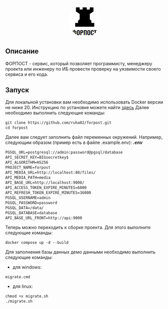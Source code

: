 <p align="center">
  <img src='https://github.com/ruha02/forpost/blob/main/apps/web/src/assets/readme_logo.png?raw=true' height="auto" width="100px" style="border-radius:50%">
</p>


## Описание
ФОРПОСТ - сервис, который позволяет программисту, менеджеру проекта или инженеру по ИБ провести проверку на уязвимости своего сервиса и его кода.

## Запуск
Для локальной установки вам необходимо использовать Docker версии не ниже 20. Инструкцию по установке можете найти [здесь](https://docs.docker.com/engine/install/)
Далее необходимо выполнить следующие команды:
```
git clone https://github.com/ruha02/forpost.git
cd forpost
```
Далее вам следует заполнить файл переменных окружений. Например, следующим образом (пример есть в файле .example.env):
***.env***
```
PGSQL_URL=postgresql://admin:password@pgsql/database
API_SECRET_KEY=BIGsecretkey$
API_ALGORITHM=HS256
PROJECT_NAME=forpost
API_MEDIA_URL=http://localhost:80/files/
API_MEDIA_PATH=media
API_BASE_URL=http://localhost:9000/
API_ACCESS_TOKEN_EXPIRE_MINUTES=6000
API_REFRESH_TOKEN_EXPIRE_MINUTES=36000
PGSQL_USERNAME=admin 
PGSQL_PASSWORD=password
PGSQL_DATA=/data/
PGSQL_DATABASE=database
API_BASE_URL_FRONT=http://api:9000
```
Теперь можно переходить к сборке проекта. Для этого выполните следующие команды:
```
docker compose up -d --build
```
Для заполнения базы данных демо данными необходимо выполнить следующие команды:
- для windows:
```
migrate.cmd
```
- для linux:
```
chmod +x migrate.sh
./migrate.sh
```